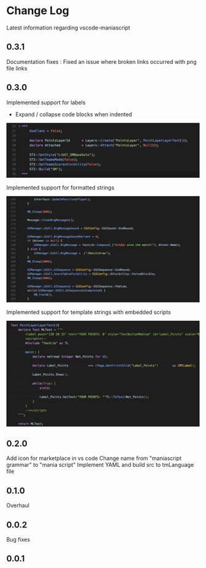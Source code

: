 # Change Log
Latest information regarding vscode-maniascript

## 0.3.1

Documentation fixes : Fixed an issue where broken links occurred with png file links

## 0.3.0
Implemented support for labels
  - Expand / collapse code blocks when indented

<img src="https://github.com/MattMcFarland/vscode-maniascript/raw/master/images/labels.png"/>

Implemented support for formatted strings

<img src="https://github.com/MattMcFarland/vscode-maniascript/raw/master/images/formatted-string.png"/>

Implemented support for template strings with embedded scripts

<img src="https://github.com/MattMcFarland/vscode-maniascript/raw/master/images/template-string.png"/>

## 0.2.0
Add icon for marketplace in vs code
Change name from "maniascript grammar" to "mania script"
Implement YAML and build src to tmLanguage file

## 0.1.0

Overhaul

## 0.0.2

Bug fixes

## 0.0.1
